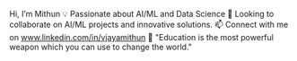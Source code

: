  Hi, I’m Mithun
💡 Passionate about AI/ML and Data Science
💞 Looking to collaborate on AI/ML projects and innovative solutions.
📫 Connect with me on www.linkedin.com/in/vjayamithun
🚀 "Education is the most powerful weapon which you can use to change the world."
